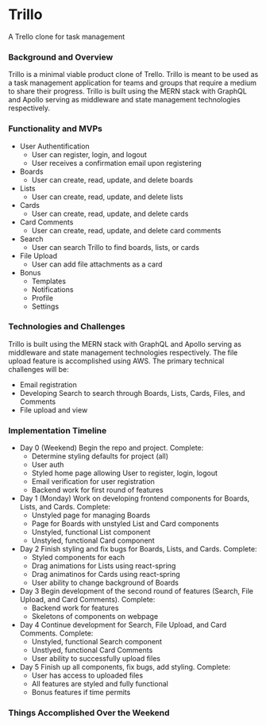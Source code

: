 # Trillo
 A Trello clone for task management
 
 ### Background and Overview
 Trillo is a minimal viable product clone of Trello. Trillo is meant to be used as a task management application for teams and groups that require a medium to share their progress. Trillo is built using the MERN stack with GraphQL and Apollo serving as middleware and state management technologies respectively. 
 
 ### Functionality and MVPs
 * User Authentification
   * User can register, login, and logout
   * User receives a confirmation email upon registering
 * Boards
   * User can create, read, update, and delete boards
 * Lists
   * User can create, read, update, and delete lists
 * Cards
   * User can create, read, update, and delete cards
 * Card Comments
   * User can create, read, update, and delete card comments
 * Search
   * User can search Trillo to find boards, lists, or cards
 * File Upload
   * User can add file attachments as a card
 * Bonus
   * Templates
   * Notifications
   * Profile
   * Settings
   
 ### Technologies and Challenges
  Trillo is built using the MERN stack with GraphQL and Apollo serving as middleware and state management technologies   respectively. The file upload feature is accomplished using AWS. The primary technical challenges will be:
 * Email registration
 * Developing Search to search through Boards, Lists, Cards, Files, and Comments
 * File upload and view
  
  ### Implementation Timeline
  * Day 0 (Weekend) Begin the repo and project. Complete:
    * Determine styling defaults for project (all)
    * User auth 
    * Styled home page allowing User to register, login, logout 
    * Email verification for user registration
    * Backend work for first round of features
  * Day 1 (Monday) Work on developing frontend components for Boards, Lists, and Cards. Complete:
    * Unstyled page for managing Boards
    * Page for Boards with unstyled List and Card components
    * Unstyled, functional List component
    * Unstyled, functional Card component
  * Day 2 Finish styling and fix bugs for Boards, Lists, and Cards. Complete: 
    * Styled components for each 
    * Drag animations for Lists using react-spring
    * Drag animatinos for Cards using react-spring 
    * User ability to change background of Boards
  * Day 3 Begin development of the second round of features (Search, File Upload, and Card Comments). Complete: 
    * Backend work for features 
    * Skeletons of components on webpage
  * Day 4 Continue development for Search, File Upload, and Card Comments. Complete:
    * Unstyled, functional Search component
    * Unstlyed, functional Card Comments
    * User ability to successfully upload files
  * Day 5 Finish up all components, fix bugs, add styling. Complete:
    * User has access to uploaded files
    * All features are styled and fully functional
    * Bonus features if time permits
  
  
 ### Things Accomplished Over the Weekend
 

